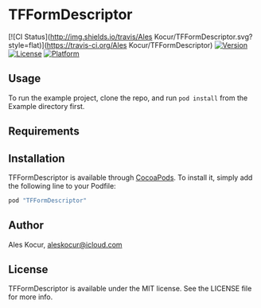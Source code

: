 # TFFormDescriptor

[![CI Status](http://img.shields.io/travis/Ales Kocur/TFFormDescriptor.svg?style=flat)](https://travis-ci.org/Ales Kocur/TFFormDescriptor)
[![Version](https://img.shields.io/cocoapods/v/TFFormDescriptor.svg?style=flat)](http://cocoapods.org/pods/TFFormDescriptor)
[![License](https://img.shields.io/cocoapods/l/TFFormDescriptor.svg?style=flat)](http://cocoapods.org/pods/TFFormDescriptor)
[![Platform](https://img.shields.io/cocoapods/p/TFFormDescriptor.svg?style=flat)](http://cocoapods.org/pods/TFFormDescriptor)

## Usage

To run the example project, clone the repo, and run `pod install` from the Example directory first.

## Requirements

## Installation

TFFormDescriptor is available through [CocoaPods](http://cocoapods.org). To install
it, simply add the following line to your Podfile:

```ruby
pod "TFFormDescriptor"
```

## Author

Ales Kocur, aleskocur@icloud.com

## License

TFFormDescriptor is available under the MIT license. See the LICENSE file for more info.
